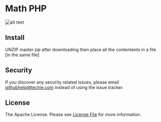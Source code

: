 # Math PHP
  
![alt text](https://raw.githubusercontent.com/akash-mahanty/calculator/master/deleteme-after-download.png)

## Install

UNZIP master.zip after downloading then place all the contentents in a file [in the same file]


## Security

If you discover any security related issues, please email githubhelp@techie.com instead of using the issue tracker.

## License

The Apache License. Please see [License File](LICENSE) for more information.
